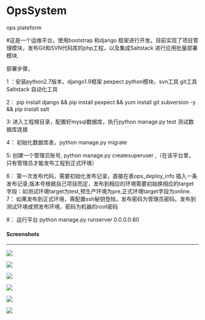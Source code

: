 # OpsSystem
ops plateform


#这是一个运维平台，使用bootstrap 和django 框架进行开发。目前实现了项目管理模块，发布Git和SVN代码库的php工程，以及集成Saltstack 进行应用批量部署模块.

部署步骤，  

1 ：安装python2.7版本，django1.9框架  pexpect python模块，svn工具  git工具 Saltstack 自动化工具

2： pip install django  && pip install pexpect && yum install git subversion -y && pip install salt

3: 进入工程根目录，配置好mysql数据库，执行python manage.py test 测试数据库连接

4： 初始化数据库表，python manage.py migrate

5:  创建一个管理员账号, python manage.py createsuperuser ,（在该平台里，只有管理员才能发布工程到正式环境）

6： 第一次发布代码，需要初始化发布记录，直接在表ops_deploy_info 插入一条发布记录,版本号根据自己项目而定，发布到相应的环境需要初始换相应的target字段：如测试环境target为test,预生产环境为pre,正式环境target字段为online.
7： 如果发布到正式环境，需配置ssh秘钥登陆，发布密码为管理员密码。发布到测试环境或预发布环境，密码为机器的root密码

8： 运行平台 python manage.py runserver 0.0.0.0:80

#### Screenshots
-----------

![](https://github.com/hujingguang/OpsSystem/blob/master/screenshots/1.png)

![](https://github.com/hujingguang/OpsSystem/blob/master/screenshots/2.png)

![](https://github.com/hujingguang/OpsSystem/blob/master/screenshots/3.png)


![](https://github.com/hujingguang/OpsSystem/blob/master/screenshots/4.png)

![](https://github.com/hujingguang/OpsSystem/blob/master/screenshots/5.png)

![](https://github.com/hujingguang/OpsSystem/blob/master/screenshots/6.png)
